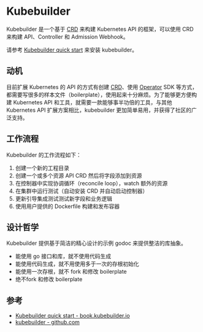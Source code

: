 # Kubebuilder

Kubebuilder 是一个基于 [CRD](../concepts/crd.md) 来构建 Kubernetes API 的框架，可以使用 CRD 来构建 API、Controller 和 Admission Webhook。

请参考 [Kubebuilder quick start](https://book.kubebuilder.io/quick_start.html) 来安装 kubebuilder。

## 动机

目前扩展 Kubernetes 的 API 的方式有创建 [CRD](../concepts/crd.md)、使用 [Operator](operator.md) SDK 等方式，都需要写很多的样本文件（boilerplate），使用起来十分麻烦。为了能够更方便构建 Kubernetes API 和工具，就需要一款能够事半功倍的工具，与其他 Kubernetes API 扩展方案相比，kubebuilder 更加简单易用，并获得了社区的广泛支持。

## 工作流程

Kubebuilder 的工作流程如下：

1. 创建一个新的工程目录
2. 创建一个或多个资源 API CRD 然后将字段添加到资源
3. 在控制器中实现协调循环（reconcile loop），watch 额外的资源
4. 在集群中运行测试（自动安装 CRD 并自动启动控制器）
5. 更新引导集成测试测试新字段和业务逻辑
6. 使用用户提供的 Dockerfile 构建和发布容器

## 设计哲学

Kubebuilder 提供基于简洁的精心设计的示例 godoc 来提供整洁的库抽象。

- 能使用 go 接口和库，就不使用代码生成
- 能使用代码生成，就不用使用多于一次的存根初始化
- 能使用一次存根，就不 fork 和修改 boilerplate
- 绝不fork 和修改 boilerplate

## 参考

- [Kubebuilder quick start - book.kubebuilder.io](https://book.kubebuilder.io/quick_start.html)
- [kubebuilder - github.com](https://github.com/kubernetes-sigs/kubebuilder/)